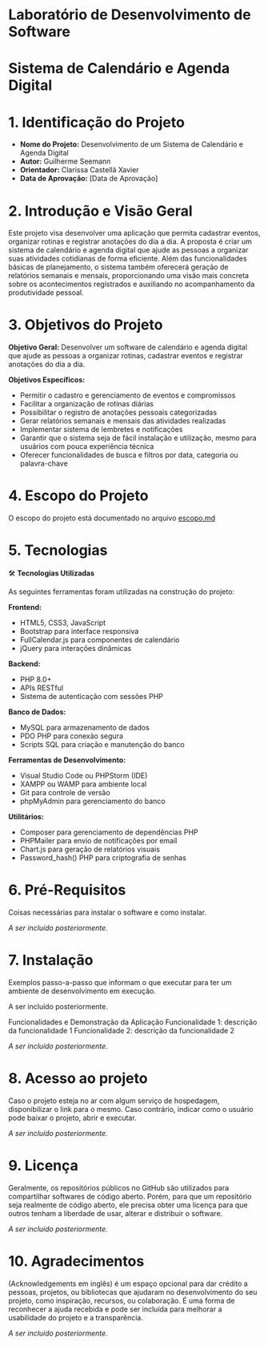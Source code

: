 # Laboratório de Desenvolvimento de Software


# Sistema de Calendário e Agenda Digital

# 1. Identificação do Projeto 
- **Nome do Projeto:** Desenvolvimento de um Sistema de Calendário e Agenda Digital
- **Autor:** Guilherme Seemann
- **Orientador:** Clarissa Castellã Xavier
- **Data de Aprovação:** [Data de Aprovação]

# 2. Introdução e Visão Geral 

Este projeto visa desenvolver uma aplicação que permita cadastrar eventos, organizar rotinas e registrar anotações do dia a dia. A proposta é criar um sistema de calendário e agenda digital que ajude as pessoas a organizar suas atividades cotidianas de forma eficiente. Além das funcionalidades básicas de planejamento, o sistema também oferecerá geração de relatórios semanais e mensais, proporcionando uma visão mais concreta sobre os acontecimentos registrados e auxiliando no acompanhamento da produtividade pessoal.

# 3. Objetivos do Projeto

**Objetivo Geral:**
Desenvolver um software de calendário e agenda digital que ajude as pessoas a organizar rotinas, cadastrar eventos e registrar anotações do dia a dia.

**Objetivos Específicos:**
- Permitir o cadastro e gerenciamento de eventos e compromissos
- Facilitar a organização de rotinas diárias
- Possibilitar o registro de anotações pessoais categorizadas
- Gerar relatórios semanais e mensais das atividades realizadas
- Implementar sistema de lembretes e notificações
- Garantir que o sistema seja de fácil instalação e utilização, mesmo para usuários com pouca experiência técnica
- Oferecer funcionalidades de busca e filtros por data, categoria ou palavra-chave

# 4. Escopo do Projeto
O escopo do projeto está documentado no arquivo [escopo.md](/escopo.md)

# 5. Tecnologias

🛠 **Tecnologias Utilizadas**

As seguintes ferramentas foram utilizadas na construção do projeto:

**Frontend:**
- HTML5, CSS3, JavaScript
- Bootstrap para interface responsiva
- FullCalendar.js para componentes de calendário
- jQuery para interações dinâmicas

**Backend:**
- PHP 8.0+
- APIs RESTful
- Sistema de autenticação com sessões PHP

**Banco de Dados:**
- MySQL para armazenamento de dados
- PDO PHP para conexão segura
- Scripts SQL para criação e manutenção do banco

**Ferramentas de Desenvolvimento:**
- Visual Studio Code ou PHPStorm (IDE)
- XAMPP ou WAMP para ambiente local
- Git para controle de versão
- phpMyAdmin para gerenciamento do banco

**Utilitários:**
- Composer para gerenciamento de dependências PHP
- PHPMailer para envio de notificações por email
- Chart.js para geração de relatórios visuais
- Password_hash() PHP para criptografia de senhas

# 6. Pré-Requisitos
Coisas necessárias para instalar o software e como instalar.

*A ser incluído posteriormente.*


# 7. Instalação
Exemplos passo-a-passo que informam o que executar para ter um ambiente de desenvolvimento em execução.

A ser incluído posteriormente.

Funcionalidades e Demonstração da Aplicação
Funcionalidade 1: descrição da funcionalidade 1
Funcionalidade 2: descrição da funcionalidade 2

*A ser incluído posteriormente.*

# 8. Acesso ao projeto
Caso o projeto esteja no ar com algum serviço de hospedagem, disponibilizar o link para o mesmo. Caso contrário, indicar como o usuário pode baixar o projeto, abrir e executar.

*A ser incluído posteriormente.*

# 9. Licença
Geralmente, os repositórios públicos no GitHub são utilizados para compartilhar softwares de código aberto. Porém, para que um repositório seja realmente de código aberto, ele precisa obter uma licença para que outros tenham a liberdade de usar, alterar e distribuir o software.

*A ser incluído posteriormente.*

# 10. Agradecimentos
(Acknowledgements em inglês) é um espaço opcional para dar crédito a pessoas, projetos, ou bibliotecas que ajudaram no desenvolvimento do seu projeto, como inspiração, recursos, ou colaboração. É uma forma de reconhecer a ajuda recebida e pode ser incluída para melhorar a usabilidade do projeto e a transparência.

*A ser incluído posteriormente.*
